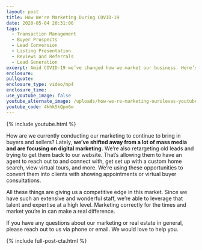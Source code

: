 ```yaml
---
layout: post
title: How We're Marketing During COVID-19
date: 2020-05-04 20:31:00
tags:
  - Transaction Management
  - Buyer Prospects
  - Lead Conversion
  - Listing Presentation
  - Reviews and Referrals
  - Lead Generation
excerpt: Amid COVID-19 we’ve changed how we market our business. Here’s how.
enclosure:
pullquote:
enclosure_type: video/mp4
enclosure_time:
use_youtube_image: false
youtube_alternate_image: /uploads/how-we-re-marketing-oursleves-youtube.jpg
youtube_code: 4khkSkQpn6w
---
```


{% include youtube.html %}

How are we currently conducting our marketing to continue to bring in buyers and sellers? Lately, **we’ve shifted away from a lot of mass media and are focusing on digital marketing.** We’re also retargeting old leads and trying to get them back to our website. That’s allowing them to have an agent to reach out to and connect with, get set up with a custom home search, view virtual tours, and more. We’re using these opportunities to convert them into clients with showing appointments or virtual buyer consultations.&nbsp;

All these things are giving us a competitive edge in this market. Since we have such an extensive and wonderful staff, we’re able to leverage that talent and expertise at a high level. Marketing correctly for the times and market you’re in can make a real difference.

If you have any questions about our marketing or real estate in general, please reach out to us via phone or email. We would love to help you.

{% include full-post-cta.html %}